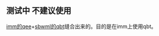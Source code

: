 ## 测试中  不建议使用
[imm的qee](https://github.com/immortalwrt/packages/blob/master/net/qBittorrent-Enhanced-Edition)+[sbwml的qbt](https://github.com/sbwml/luci-app-qbittorrent)缝合出来的。目的是在imm上使用qbt。
